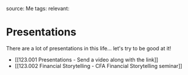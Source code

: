source: Me
tags:
relevant:

# Presentations

There are a lot of presentations in this life... let's try to be good at it!

- [[123.001 Presentations - Send a video along with the link]]
- [[123.002 Financial Storytelling - CFA Financial Storytelling seminar]]
